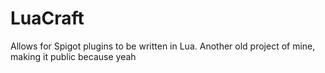# LuaCraft
Allows for Spigot plugins to be written in Lua. Another old project of mine, making it public because yeah
